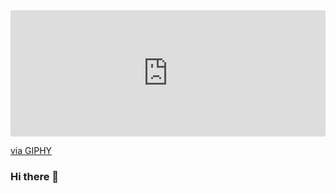 <div style="width:100%;height:0;padding-bottom:40%;position:relative;"><iframe src="https://giphy.com/embed/VeNDat4n4Kre76oS1g" width="100%" height="100%" style="position:absolute" frameBorder="0" class="giphy-embed" allowFullScreen></iframe></div><p><a href="https://giphy.com/gifs/UpSteamMobileCarWash-data-eesti-upsteamers-VeNDat4n4Kre76oS1g">via GIPHY</a></p>

### Hi there 👋

<!--
**leocortes85/leocortes85** is a ✨ _special_ ✨ repository because its `README.md` (this file) appears on your GitHub profile.

Here are some ideas to get you started:

- 🔭 I’m currently working on ...
- 🌱 I’m currently learning ...
- 👯 I’m looking to collaborate on ...
- 🤔 I’m looking for help with ...
- 💬 Ask me about ...
- 📫 How to reach me: ...
- 😄 Pronouns: ...
- ⚡ Fun fact: ...
-->
